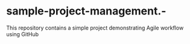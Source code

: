 # sample-project-management.-
This repository contains a simple project demonstrating Agile  workflow using GitHub
